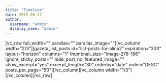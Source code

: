 ```yaml
---
title: "Timeline"
date: 2015-08-27
author: 
  username: "admin"
  display_name: "admin"
---
```


\[vc\_row full\_width="" parallax="" parallax\_image=""\]\[vc\_column width="2/3"\]\[gazeta\_list\_posts id="list-posts-for-alina2" expiration="300" layout="horizon" columns="1" thumbnail\_size="image-278-186" ignore\_sticky\_posts="" hide\_post\_no\_featured\_image="" show\_excerpt="yes" excerpt\_length="30" orderby="date" order="DESC" posts\_per\_page="50"\]\[/vc\_column\]\[vc\_column width="1/3"\]  
\[/vc\_column\]\[/vc\_row\]
